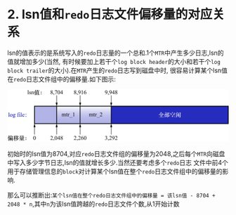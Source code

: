 # 2. lsn值和`redo`日志文件偏移量的对应关系

lsn的值表示的是系统写入的`redo`日志量的一个总和.1个`MTR`中产生多少日志,lsn的值就增加多少(当然,
有时候要加上若干个`log block header`的大小和若干个`log block trailer`的大小).在`MTR`产生的`redo`日志写到磁盘中时,
很容易计算某个lsn值在`redo`日志文件组中的偏移量.如下图示:

![lsn值和redo日志文件组偏移量的对应关系](./img/lsn值和redo日志文件组偏移量的对应关系.jpg)

初始时的lsn值为8704,对应`redo`日志文件组的偏移量为2048,之后每个`MTR`向磁盘中写入多少字节日志,lsn的值就增长多少.当然还要考虑多个`redo`日志
文件中前4个用于存储管理信息的`block`对计算某个lsn值在整个`redo`日志文件组中的偏移量的影响.

那么可以推断出:`某个lsn值在整个redo日志文件组中的偏移量 = 该lsn值 - 8704 + 2048 * n`,其中`n`为该lsn值跨越的`redo`日志文件个数,从1开始计数
